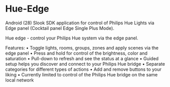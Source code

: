 # Hue-Edge
Android (28) Slook SDK application for control of Philips Hue Lights via Edge panel (Cocktail panel Edge Single Plus Mode).

Hue edge - control your Philips Hue system via the edge panel.

Features:
• Toggle lights, rooms, groups, zones and apply scenes via the edge panel
• Press and hold for control of the brightness, color and saturation
• Pull-down to refresh and see the status at a glance
• Guided setup helps you discover and connect to your Philips Hue bridge
• Separate categories for different types of actions
• Add and remove buttons to your liking
• Currently limited to control of the Philips Hue bridge on the same local network
